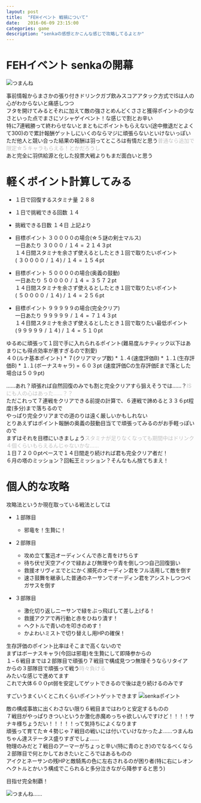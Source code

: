 ```yaml
---
layout: post
title:  "FEHイベント 戦禍について"
date:   2016-06-09 23:15:00
categories: game
description: "senkaの感想とかこんな感じで攻略してるよとか"
---
```

# FEHイベント senkaの開幕

![つまんね](http://i.imgur.com/eKk691f.png)

事前情報からまさかの張り付きドリンクガブ飲みスコアアタック方式でISは人の心がわからないと痛感しつつ<br>
フタを開けてみるとそれに加えて敵の強さとめんどくささと獲得ポイントの少なさといった点でまさにソシャゲイベント！な感じで割とお辛い<br>
特に7連戦勝って終わらせないとまともにポイントもらえない(途中撤退だとよくて300)ので累計報酬ゲットしにいくのならマジに頑張らないといけないっぽい<br>
ただ他人と競い合った結果の報酬は羽ってところは有情だと思う<font color="silver">普通なら追加で限定☆５キャラもらえる！とかだろうし</font><br>
あと完全に羽供給源と化した投票大戦よりもまだ面白いと思う

# 軽くポイント計算してみる

- １日で回復するスタミナ量 ２８８
- １日で挑戦できる回数 １４
- 挑戦できる日数 １４日
上記より<br>

- 目標ポイント ３００００の場合(☆５謎の剣士マルス)<br>
  一日あたり ３０００ / １４ = ２１４３pt<br>
  １４日間スタミナを余さず使えるとしたとき１回で取りたいポイント<br>
  ( ３００００ / １４) / １４ = １５４pt<br>

- 目標ポイント ５００００の場合(奥義の鼓動)<br>
  一日あたり ５００００ / １４ = ３５７２pt<br>
  １４日間スタミナを余さず使えるとしたとき１回で取りたいポイント<br>
  ( ５００００ / １４) / １４ = ２５６pt<br>

- 目標ポイント ９９９９９の場合(完全クリア)<br>
  一日あたり ９９９９９ / １４ = ７１４３pt<br>
  １４日間スタミナを余さず使えるとしたとき１回で取りたい最低ポイント<br>
  (９９９９９ / １４) / １４ = ５１０pt<br>

ゆるめに頑張って１回で手に入れられるポイント(難易度ルナティック以下はあまりにも得点効率が悪すぎるので割愛)<br>
４０(ルナ基本ポイント) * ７(クリアマップ数) * １.４(速度評価B) * １.１(生存評価B) * １.１(ボーナスキャラ) = ６０３pt
(速度評価Cの生存評価Eまで落とした場合は５０９pt)

……あれ？頑張れば自然回復のみでも割と完全クリアすら狙えそうでは……？<font color="silver">ISにも人の心はあった……？？</font><br>
ただこれって７連戦をクリアできる前提の計算で、６連戦で諦めると３３６pt程度(多分)まで落ちるので<br>
やっぱり完全クリアまでの道のりは遠く厳しいかもしれない<br>
とりあえずはポイント報酬の奥義の鼓動目当てで頑張ってみるのがお手軽っぽいので<br>
まずはそれを目標にいきましょう<font color="silver">スタミナが足りなくなっても期間中はドリンク４個くらいもらえるんじゃないかな……</font><br>
１日７２００ptペースで１４日間走り続ければ君も完全クリア者だ！<br>
６月の塔のミッション？回転王ミッション？そんなもん捨てちまえ！

# 個人的な攻略

攻略法というか現在取っている戦法としては

- １部隊目
  - 邪竜を！生贄に！

- ２部隊目
  - 攻め立て奮迅オーディンくんで赤と青をけちらす
  - 待ち伏せ天空アイクで緑および無理やり青を倒しつつ自己回復狙い
  - 救援オリヴィエでとにかく瀕死のオーディン君をフル活用して敵を倒す
  - 速さ鼓舞を継承した普通のネーサンでオーディン君をアシストしつつペガサスを倒す

- ３部隊目
  - 激化切り返しニーサンで緑をぶっ飛ばして差し上げる！
  - 救援アクアで再行動と赤をひねり潰す！
  - ヘクトルで青いのを叩きのめす！
  - かよわいミストで切り替えし用HPの確保！

生存評価のポイント比率はそこまで高くないので<br>
まずはボーナスキャラ(今回は邪竜)を生贄にして即降参からの<br>
１−６戦目までは２部隊目で頑張り７戦目で構成見つつ無理そうならリタイア<br>
からの３部隊目で頑張って戦う<font color="silver">時々負ける</font><br>
みたいな感じで進めてます<br>
これで大体６００pt弱を安定してゲットできるので後は走り続けるのみです<br>

すごいうまくいくとこれくらいポイントゲットできます
![senkaポイント](http://i.imgur.com/eW3Sh9L.png)

敵の構成事故に出くわさない限り６戦目まではわりと安定するものの<br>
７戦目がやっぱりきついというか激化赤魔めっちゃ欲しいんですけど！！！！サナキ様ちょうだい！！！！！って気持ちによくなります<br>
頑張って育てた☆４勢じゃ７戦目の戦いには付いていけなかったよ……つまんねちゃん達ステータス盛りすぎでしょ……<br>
物理のみだと７戦目のアーマーがちょっと辛い(特に青のとき)のでなるべくなら２部隊目で何とかしておきたいところではあるものの<br>
アイクとネーサンの残HPと敵騎馬の色に左右されるのが困り者(特に右にレオンヘクトルとかいう構成でこられると多分泣きながら降参すると思う)<br>

目指せ完全制覇！

![つまんね……](http://i.imgur.com/flHEZ2P.png)
